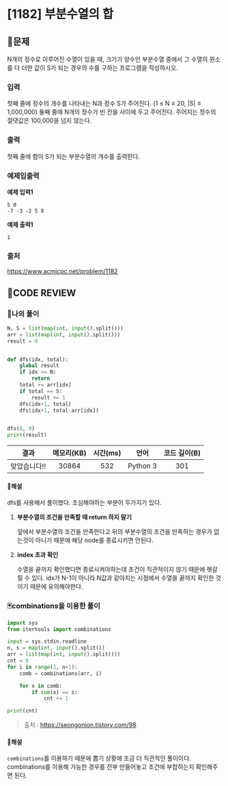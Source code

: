 # [1182] 부분수열의 합

## **📝문제**

N개의 정수로 이루어진 수열이 있을 때, 크기가 양수인 부분수열 중에서 그 수열의 원소를 다 더한 값이 S가 되는 경우의 수를 구하는 프로그램을 작성하시오.

### **입력**

첫째 줄에 정수의 개수를 나타내는 N과 정수 S가 주어진다. (1 ≤ N ≤ 20, |S| ≤ 1,000,000) 둘째 줄에 N개의 정수가 빈 칸을 사이에 두고 주어진다. 주어지는 정수의 절댓값은 100,000을 넘지 않는다.

### **출력**

첫째 줄에 합이 S가 되는 부분수열의 개수를 출력한다.

### **예제입출력**

**예제 입력1**

```
5 0
-7 -3 -2 5 8
```

**예제 출력1**

```
1
```

### **출처**

https://www.acmicpc.net/problem/1182

## **🧐CODE REVIEW**

### **🧾나의 풀이**

```python
N, S = list(map(int, input().split()))
arr = list(map(int, input().split()))
result = 0


def dfs(idx, total):
    global result
    if idx >= N:
        return
    total += arr[idx]
    if total == S:
        result += 1
    dfs(idx+1, total)
    dfs(idx+1, total-arr[idx])


dfs(0, 0)
print(result)
```

|     결과     | 메모리(KB) | 시간(ms) |   언어   | 코드 길이(B) |
| :----------: | :--------: | :------: | :------: | :----------: |
| 맞았습니다!! |   30864    |   532    | Python 3 |     301      |

#### **📝해설**

dfs를 사용해서 풀이했다. 조심해야하는 부분이 두가지가 있다.

1. **부분수열의 조건을 만족할 때 return 하지 말기**

    앞에서 부분수열의 조건을 만족한다고 뒤의 부분수열의 조건을 만족하는 경우가 없는것이 아니기 때문에 해당 node를 종료시키면 안된다.

2. **index 초과 확인**
   
   수열을 끝까지 확인했다면 종료시켜야하는데 조건이 직관적이지 않기 때문에 헷갈릴 수 있다. idx가 N-1이 아니라 N값과 같아지는 시점에서 수열을 끝까지 확인한 것이기 때문에 유의해야한다.

### **🃏combinations을 이용한 풀이**

```python
import sys
from itertools import combinations

input = sys.stdin.readline
n, s = map(int, input().split())
arr = list(map(int, input().split()))
cnt = 0
for i in range(1, n+1):
    comb = combinations(arr, i)

    for x in comb:
        if sum(x) == s:
            cnt += 1

print(cnt)
```

> 출처 : https://seongonion.tistory.com/98

#### **📝해설**

`combinations`를 이용하기 때문에 뽑기 상황에 조금 더 직관적인 풀이이다.
combinations를 이용해 가능한 경우를 전부 만들어놓고 조건에 부합하는지 확인해주면 된다.

